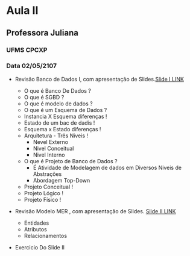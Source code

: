 # Aula II
## Professora Juliana 
### UFMS CPCXP 
### Data 02/05/2107
  * Revisão Banco de Dados I, com apresentação de Slides.[Slide I LINK](https://github.com/rafaelgov95/BancoDeDadosII/blob/master/Slides/Aula1_Introducao.pdf) 
     * O que é Banco De Dados ? 
     * O que é SGBD ?
     * O que é modelo de dados ?
     * O que é um Esquema de Dados ?
     * Instancia X Esquema diferenças !
     * Estado de um bac de dadis !
     * Esquema x Estado diferenças !
     * Arquitetura - Três Niveis !
       - Nevel Externo
       - Nivel Conceitual
       - Nivel Interno
     * O que é Projeto de Banco de Dados ?
       - É Atividade de Modelagem de dados em Diversos Niveis de Abstrações
        * Abordagem Top-Down
     * Projeto Conceitual !
     * Projeto Lógico !
     * Projeto Físico !
   * Revisão Modelo MER , com apresentação de Slides. [Slide II LINK](https://github.com/rafaelgov95/BancoDeDadosII/blob/master/Slides/Aula2_MER.pdf)
      * Entidades
      * Atributos 
      * Relacionamentos
    
   * Exercicio Do Slide II 
       
